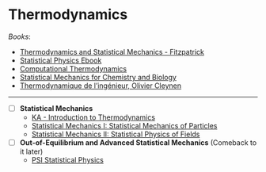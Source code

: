 # Thermodynamics

_Books_:

- [Thermodynamics and Statistical Mechanics - Fitzpatrick](https://farside.ph.utexas.edu/teaching/sm1/Thermalhtml/Thermalhtml.html)
- [Statistical Physics Ebook](https://statisticalphysics.leima.is/#)
- [Computational Thermodynamics](https://kyleniemeyer.github.io/computational-thermo/content/intro.html)
- [Statistical Mechanics for Chemistry and Biology](https://dpotoyan.github.io/Statmech4ChemBio/index.html)
- [Thermodynamique de l’ingénieur, Olivier Cleynen](https://thermodynamique.fr/thermodynamique-livre-gratuit.pdf)

---

- [ ] **Statistical Mechanics**
  - [KA - Introduction to Thermodynamics](https://www.khanacademy.org/science/ap-physics-2/ap-thermodynamics)
  - [Statistical Mechanics I: Statistical Mechanics of Particles](https://ocw.mit.edu/courses/8-333-statistical-mechanics-i-statistical-mechanics-of-particles-fall-2013/)
  - [Statistical Mechanics II: Statistical Physics of Fields](https://ocw.mit.edu/courses/8-334-statistical-mechanics-ii-statistical-physics-of-fields-spring-2014/)
- [ ] **Out-of-Equilibrium and Advanced Statistical Mechanics** (Comeback to it later)
  - [PSI Statistical Physics](https://psi-online.perimeterinstitute.ca/courses/statistical-physics)
